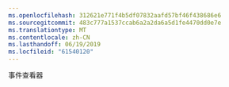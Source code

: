 ```yaml
---
ms.openlocfilehash: 312621e771f4b5df07832aafd57bf46f438686e6
ms.sourcegitcommit: 483c777a1537ccab6a2a2da6a5d1fe4470dd0e7e
ms.translationtype: MT
ms.contentlocale: zh-CN
ms.lasthandoff: 06/19/2019
ms.locfileid: "61540120"
---
```

事件查看器